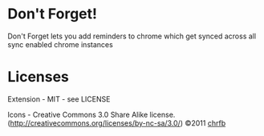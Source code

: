 Don't Forget!
=============

Don't Forget lets you add reminders to chrome which get synced across all sync enabled chrome instances

Licenses
========

Extension - MIT - see LICENSE

Icons - Creative Commons 3.0 Share Alike license. (http://creativecommons.org/licenses/by-nc-sa/3.0/) ©2011 [chrfb](http://chrfb.deviantart.com)

